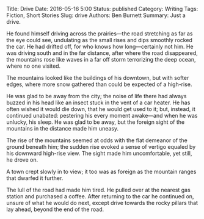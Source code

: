 Title: Drive
Date: 2016-05-16 5:00
Status: published
Category: Writing
Tags: Fiction, Short Stories
Slug: drive
Authors: Ben Burnett
Summary: Just a drive.

He found himself driving across the prairies&mdash;the road stretching
as far as the eye could see, undulating as the small rises and dips
smoothly rocked the car. He had drifted off, for who knows how
long&mdash;certainly not him. He was driving south and in the far
distance, after where the road disappeared, the mountains rose like
waves in a far off storm terrorizing the deep ocean, where no one
visited.

The mountains looked like the buildings of his downtown, but with
softer edges, where more snow gathered than could be expected of a
high-rise.

He was glad to be away from the city; the noise of life there had
always buzzed in his head like an insect stuck in the vent of a car
heater. He has often wished it would die down, that he would get used
to it; but, instead, it continued unabated: pestering his every moment
awake&mdash;and when he was unlucky, his sleep. He was glad to be
away, but the foreign sight of the mountains in the distance made him
uneasy.

The rise of the mountains seemed at odds with the flat demeanor of the
ground beneath him; the sudden rise evoked a sense of vertigo equaled
by his downward high-rise view. The sight made him uncomfortable, yet
still, he drove on.

A town crept slowly in to view; it too was as foreign as the mountain
ranges that dwarfed it further.

The lull of the road had made him tired. He pulled over at the nearest
gas station and purchased a coffee. After returning to the car he
continued on, unsure of what he would do next, except drive towards
the rocky pillars that lay ahead, beyond the end of the road.
